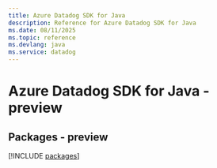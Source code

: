 ```yaml
---
title: Azure Datadog SDK for Java
description: Reference for Azure Datadog SDK for Java
ms.date: 08/11/2025
ms.topic: reference
ms.devlang: java
ms.service: datadog
---
```

# Azure Datadog SDK for Java - preview
## Packages - preview
[!INCLUDE [packages](datadog-index.md)]